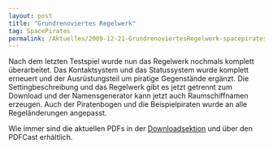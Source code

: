 ```yaml
---
layout: post
title: "Grundrenoviertes Regelwerk"
tag: SpacePirates
permalink: /Aktuelles/2009-12-21-GrundrenoviertesRegelwerk-spacepirates
---
```


Nach dem letzten Testspiel wurde nun das Regelwerk nochmals komplett überarbeitet. Das Kontaktsystem und das Statussystem wurde komplett erneuert und der Ausrüstungsteil um piratige Gegenstände ergänzt. Die Settingbeschreibung und das Regelwerk gibt es jetzt getrennt zum Download und der Namensgenerator kann jetzt auch Raumschiffnamen erzeugen. Auch der Piratenbogen und die Beispielpiraten wurde an alle Regeländerungen angepasst.

Wie immer sind die aktuellen PDFs in der [Downloadsektion](https://spacepirates.jcgames.de/Publikationen/) und über den PDFCast erhältlich.
